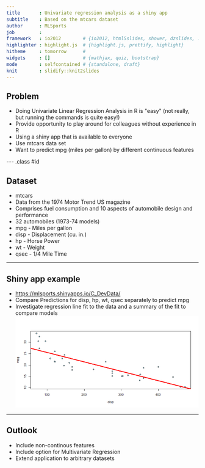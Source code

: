 ```yaml
---
title       : Univariate regression analysis as a shiny app
subtitle    : Based on the mtcars dataset
author      : MLSports
job         : 
framework   : io2012        # {io2012, html5slides, shower, dzslides, ...}
highlighter : highlight.js  # {highlight.js, prettify, highlight}
hitheme     : tomorrow      # 
widgets     : []            # {mathjax, quiz, bootstrap}
mode        : selfcontained # {standalone, draft}
knit        : slidify::knit2slides
---
```


## Problem

- Doing Univariate Linear Regression Analysis in R is "easy" (not really, but running the commands is quite easy!)
- Provide opportunity to play around for colleagues without experience in R
- Using a shiny app that is available to everyone
- Use mtcars data set
- Want to predict mpg (miles per gallon) by different continuous features

--- .class #id 

## Dataset



- mtcars
- Data from the 1974 Motor Trend US magazine
- Comprises fuel consumption and 10 aspects of automobile design and performance 
- 32 automobiles (1973-74 models)
- mpg - Miles per gallon
- disp - Displacement (cu. in.)
- hp - Horse Power
- wt - Weight
- qsec - 1/4 Mile Time



--- 
## Shiny app example
- https://mlsports.shinyapps.io/C_DevData/
- Compare Predictions for disp, hp, wt, qsec separately to predict mpg
- Investigate regression line fit to the data and a summary of the fit to compare models
![plot of chunk example](assets/fig/example.png) 

---
## Outlook 
- Include non-continous features
- Include option for Multivariate Regression
- Extend application to arbitrary datasets

